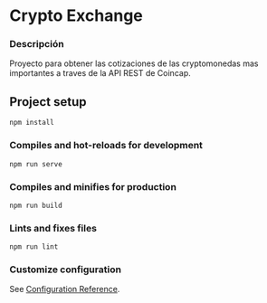 # Crypto Exchange

### Descripción
Proyecto para obtener las cotizaciones de las cryptomonedas mas importantes a traves de la API REST de Coincap.

## Project setup
```
npm install
```

### Compiles and hot-reloads for development
```
npm run serve
```

### Compiles and minifies for production
```
npm run build
```

### Lints and fixes files
```
npm run lint
```

### Customize configuration
See [Configuration Reference](https://cli.vuejs.org/config/).
